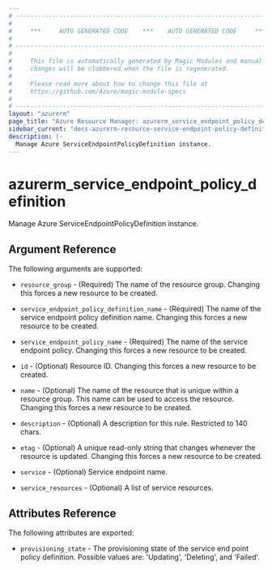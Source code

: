 ```yaml
---
# ----------------------------------------------------------------------------
#
#     ***     AUTO GENERATED CODE    ***    AUTO GENERATED CODE     ***
#
# ----------------------------------------------------------------------------
#
#     This file is automatically generated by Magic Modules and manual
#     changes will be clobbered when the file is regenerated.
#
#     Please read more about how to change this file at
#     https://github.com/Azure/magic-module-specs
#
# ----------------------------------------------------------------------------
layout: "azurerm"
page_title: "Azure Resource Manager: azurerm_service_endpoint_policy_definition"
sidebar_current: "docs-azurerm-resource-service-endpoint-policy-definition"
description: |-
  Manage Azure ServiceEndpointPolicyDefinition instance.
---
```


# azurerm_service_endpoint_policy_definition

Manage Azure ServiceEndpointPolicyDefinition instance.


## Argument Reference

The following arguments are supported:

* `resource_group` - (Required) The name of the resource group. Changing this forces a new resource to be created.

* `service_endpoint_policy_definition_name` - (Required) The name of the service endpoint policy definition name. Changing this forces a new resource to be created.

* `service_endpoint_policy_name` - (Required) The name of the service endpoint policy. Changing this forces a new resource to be created.

* `id` - (Optional) Resource ID. Changing this forces a new resource to be created.

* `name` - (Optional) The name of the resource that is unique within a resource group. This name can be used to access the resource. Changing this forces a new resource to be created.

* `description` - (Optional) A description for this rule. Restricted to 140 chars.

* `etag` - (Optional) A unique read-only string that changes whenever the resource is updated. Changing this forces a new resource to be created.

* `service` - (Optional) Service endpoint name.

* `service_resources` - (Optional) A list of service resources.

## Attributes Reference

The following attributes are exported:

* `provisioning_state` - The provisioning state of the service end point policy definition. Possible values are: 'Updating', 'Deleting', and 'Failed'.
